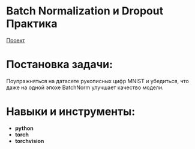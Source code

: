 # Batch Normalization и Dropout Практика
[Проект](Яндекс.Практикум%20Batch%20Normalization%20и%20Dropout%20Практика.ipynb)  
# Постановка задачи:    
Поупражняться на датасете рукописных цифр MNIST и убедиться, что даже на одной эпохе BatchNorm улучшает качество модели.
# Навыки и инструменты:  
* **python**
* **torch**
* **torchvision**
